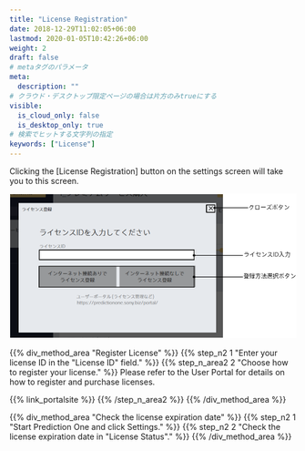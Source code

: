 ```yaml
---
title: "License Registration"
date: 2018-12-29T11:02:05+06:00
lastmod: 2020-01-05T10:42:26+06:00
weight: 2
draft: false
# metaタグのパラメータ
meta:
  description: ""
# クラウド・デスクトップ限定ページの場合は片方のみtrueにする
visible:
  is_cloud_only: false
  is_desktop_only: true
# 検索でヒットする文字列の指定
keywords: ["License"]
---
```


Clicking the [License Registration] button on the settings screen will take you to this screen.

![](../../img_en/t_slide47.png)

{{% div_method_area "Register License" %}}
{{% step_n2 1 "Enter your license ID in the \"License ID\" field." %}}
{{% step_n_area2 2 "Choose how to register your license." %}}
Please refer to the User Portal for details on how to register and purchase licenses.

{{% link_portalsite %}}
{{% /step_n_area2 %}}
{{% /div_method_area %}}

{{% div_method_area "Check the license expiration date" %}}
{{% step_n2 1 "Start Prediction One and click Settings." %}}
{{% step_n2 2 "Check the license expiration date in "License Status"." %}}
{{% /div_method_area %}}
